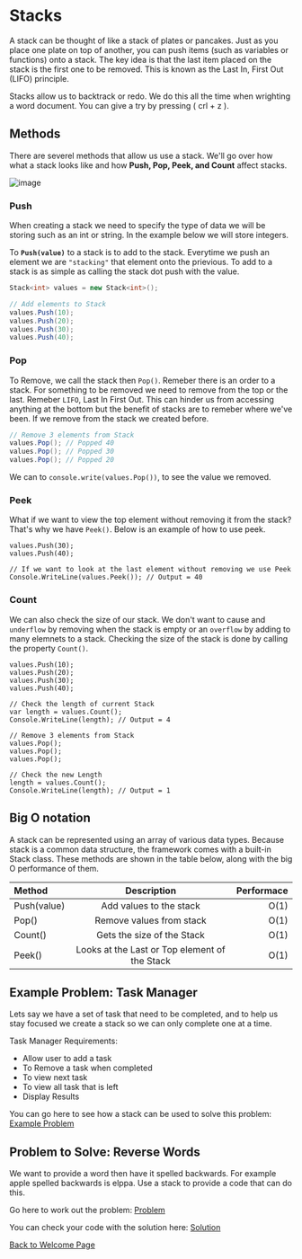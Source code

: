 
# Stacks

A stack can be thought of like a stack of plates or pancakes. Just as you place one plate on top of another, you can push items (such as variables or functions) onto a stack. The key idea is that the last item placed on the stack is the first one to be removed. This is known as the Last In, First Out (LIFO) principle.

Stacks allow us to backtrack or redo. We do this all the time when wrighting a word document. You can give a try by pressing ( crl + z ). 


## Methods

There are severel methods that allow us use a stack. We'll go over how what a stack looks like and how **Push, Pop, Peek, and Count** affect stacks.

![image](Images/stack.png) 
<!--- Reference 
https://www.stratascratch.com/blog/commonly-asked-data-structure-interview-questions/ --->  


### Push
When creating a stack we need to specify the type of data we will be storing such as an int or string. In the example below we will store integers.

To **`Push(value)`** to a stack is to add to the stack. Everytime we push an element we are `"stacking"` that element onto the prievious. To add to a stack is as simple as calling the stack dot push with the value.

```csharp
Stack<int> values = new Stack<int>();

// Add elements to Stack
values.Push(10);
values.Push(20);
values.Push(30);
values.Push(40);
```

### Pop

To Remove, we call the stack then `Pop()`. Remeber there is an order to a stack. For something to be removed we need to remove from the top or the last. Remeber `LIFO`, Last In First Out. This can hinder us from accessing anything at the bottom but the benefit of stacks are to remeber where we've been. If we remove from the stack we created before.

```csharp
// Remove 3 elements from Stack
values.Pop(); // Popped 40
values.Pop(); // Popped 30
values.Pop(); // Popped 20
```
We can to `console.write(values.Pop())`, to see the value we removed.

### Peek

What if we want to view the top element without removing it from the stack? That's why we have `Peek()`. Below is an example of how to use peek.

```Csharp
values.Push(30);
values.Push(40);

// If we want to look at the last element without removing we use Peek
Console.WriteLine(values.Peek()); // Output = 40
```

### Count

We can also check the size of our stack. We don't want to cause and `underflow` by removing when the stack is empty or an `overflow` by adding to many elemnets to a stack. Checking the size of the stack is done by calling the property `Count()`.

```Csharp
values.Push(10);
values.Push(20);
values.Push(30);
values.Push(40);

// Check the length of current Stack
var length = values.Count();
Console.WriteLine(length); // Output = 4

// Remove 3 elements from Stack
values.Pop();
values.Pop();
values.Pop();

// Check the new Length
length = values.Count();
Console.WriteLine(length); // Output = 1
```

## Big O notation

A stack can be represented using an array of various data types. Because stack is a common data structure, the framework comes with a built-in Stack class. These methods are shown in the table below, along with the big O performance of them.

|   Method    |     Description    |  Performace  |
|:------------|:------------------:|-------------:|
| Push(value) | Add values to the stack|     O(1)     |
|    Pop()    | Remove values from stack  |     O(1)     |
|   Count()    | Gets the size of the Stack  |     O(1)     |
|   Peek()   | Looks at the Last or Top element of the Stack | O(1) |



## Example Problem: Task Manager

Lets say we have a set of task that need to be completed, and to help us stay focused we create a stack so we can only complete one at a time. 

Task Manager Requirements:
- Allow user to add a task
- To Remove a task when completed
- To view next task
- To view all task that is left
- Display Results 

You can go here to see how a stack can be used to solve this problem: [Example Problem](Stacks/stacks_example_problem/Program.cs)


## Problem to Solve: Reverse Words

We want to provide a word then have it spelled backwards. For example apple spelled backwards is elppa. Use a stack to provide a code that can do this.

Go here to work out the problem: [Problem](Stacks/stacks_problem/Program.cs)

You can check your code with the solution here: [Solution](Stacks/stacks_solution/Solution.cs)

[Back to Welcome Page](0-welcome.md)